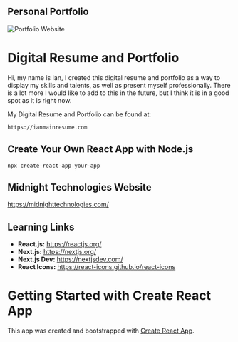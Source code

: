 ## Personal Portfolio

![Portfolio Website](https://i.ibb.co/WgPMpts/image.png)

# Digital Resume and Portfolio
Hi, my name is Ian, I created this digital resume and portfolio as a way to display my skills
and talents, as well as present myself professionally. There is a lot more I would like to add 
to this in the future, but I think it is in a good spot as it is right now.

My Digital Resume and Portfolio can be found at:
```
https://ianmainresume.com
```

## Create Your Own React App with Node.js
```
npx create-react-app your-app
```

## Midnight Technologies Website
https://midnighttechnologies.com/


## Learning Links
- **React.js:** https://reactjs.org/
- **Next.js:** https://nextjs.org/
- **Next.js Dev:** https://nextjsdev.com/
- **React Icons:** https://react-icons.github.io/react-icons

# Getting Started with Create React App
This app was created and bootstrapped with [Create React App](https://github.com/facebook/create-react-app).
